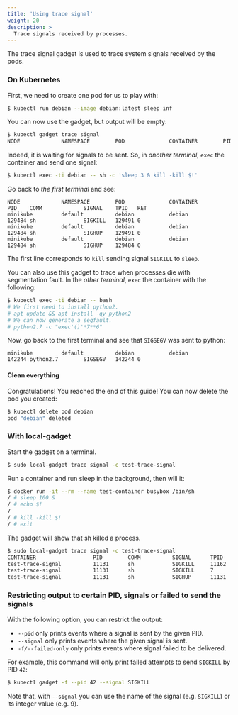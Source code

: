 ```yaml
---
title: 'Using trace signal'
weight: 20
description: >
  Trace signals received by processes.
---
```


The trace signal gadget is used to trace system signals received by the
pods.

### On Kubernetes

First, we need to create one pod for us to play with:

```bash
$ kubectl run debian --image debian:latest sleep inf
```

You can now use the gadget, but output will be empty:

```bash
$ kubectl gadget trace signal
NODE             NAMESPACE        POD              CONTAINER        PID    COMM             SIGNAL    TPID   RET
```

Indeed, it is waiting for signals to be sent.
So, in *another terminal*, `exec` the container and send one signal:

```bash
$ kubectl exec -ti debian -- sh -c 'sleep 3 & kill -kill $!'
```

Go back to *the first terminal* and see:

```
NODE             NAMESPACE        POD              CONTAINER        PID    COMM             SIGNAL    TPID   RET
minikube         default          debian           debian           129484 sh               SIGKILL   129491 0
minikube         default          debian           debian           129484 sh               SIGHUP    129491 0
minikube         default          debian           debian           129484 sh               SIGHUP    129484 0
```

The first line corresponds to `kill` sending signal `SIGKILL` to `sleep`.

You can also use this gadget to trace when processes die with segmentation fault.
In the *other terminal*, `exec` the container with the following:

```bash
$ kubectl exec -ti debian -- bash
# We first need to install python2.
# apt update && apt install -qy python2
# We can now generate a segfault.
# python2.7 -c "exec'()'*7**6"
```

Now, go back to the first terminal and see that `SIGSEGV` was sent to python:

```
minikube         default          debian           debian           142244 python2.7        SIGSEGV   142244 0
```

#### Clean everything

Congratulations! You reached the end of this guide!
You can now delete the pod you created:

```bash
$ kubectl delete pod debian
pod "debian" deleted
```

### With local-gadget

Start the gadget on a terminal.

```bash
$ sudo local-gadget trace signal -c test-trace-signal
```

Run a container and run sleep in the background, then will it:

```bash
$ docker run -it --rm --name test-container busybox /bin/sh
/ # sleep 100 &
/ # echo $!
7
/ # kill -kill $!
/ # exit
```

The gadget will show that sh killed a process.

```bash
$ sudo local-gadget trace signal -c test-trace-signal
CONTAINER                  PID        COMM          SIGNAL      TPID       RET
test-trace-signal          11131      sh            SIGKILL     11162      0
test-trace-signal          11131      sh            SIGKILL     7          0
test-trace-signal          11131      sh            SIGHUP      11131      0
```

### Restricting output to certain PID, signals or failed to send the signals

With the following option, you can restrict the output:

* `--pid` only prints events where a signal is sent by the given PID.
* `--signal` only prints events where the given signal is sent.
* `-f/--failed-only` only prints events where signal failed to be delivered.

For example, this command will only print failed attempts to send `SIGKILL` by PID `42`:

```bash
$ kubectl gadget -f --pid 42 --signal SIGKILL
```

Note that, with `--signal` you can use the name of the signal (e.g. `SIGKILL`) or its integer value (e.g. 9).
